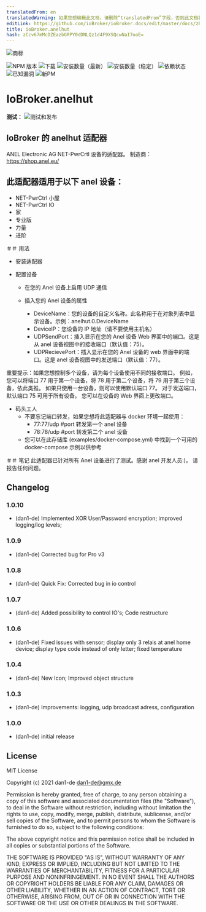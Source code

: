 ```yaml
---
translatedFrom: en
translatedWarning: 如果您想编辑此文档，请删除“translatedFrom”字段，否则此文档将再次自动翻译
editLink: https://github.com/ioBroker/ioBroker.docs/edit/master/docs/zh-cn/adapterref/iobroker.anelhut/README.md
title: ioBroker.anelhut
hash: zCcv67mMcDZEazbGRPY0dDNLQz1d4F9XSQcwNaI7ooE=
---
```

![商标](../../../en/adapterref/iobroker.anelhut/admin/anelhut.png)

![NPM 版本](http://img.shields.io/npm/v/iobroker.anelhut.svg)
![下载](https://img.shields.io/npm/dm/iobroker.anelhut.svg)
![安装数量（最新）](http://iobroker.live/badges/anelhut-installed.svg)
![安装数量（稳定）](http://iobroker.live/badges/anelhut-stable.svg)
![依赖状态](https://img.shields.io/david/dan1-de/iobroker.anelhut.svg)
![已知漏洞](https://snyk.io/test/github/dan1-de/ioBroker.anelhut/badge.svg)
![新PM](https://nodei.co/npm/iobroker.anelhut.png?downloads=true)

# IoBroker.anelhut
**测试：** ![测试和发布](https://github.com/dan1-de/ioBroker.anelhut/workflows/Test%20and%20Release/badge.svg)

## IoBroker 的 anelhut 适配器
ANEL Electronic AG NET-PwrCrtl 设备的适配器。
制造商：https://shop.anel.eu/

## 此适配器适用于以下 anel 设备：
- NET-PwrCtrl 小屋
- NET-PwrCtrl IO
-   家
- 专业版
-   力量
- 进阶

＃＃ 用法
- 安装适配器

- 配置设备

    - 在您的 Anel 设备上启用 UDP 通信
    - 插入您的 Anel 设备的属性

        - DeviceName：您的设备的自定义名称。此名称用于在对象列表中显示设备。示例：anelhut.0.DeviceName
        - DeviceIP：您设备的 IP 地址（请不要使用主机名）
        - UDPSendPort：插入显示在您的 Anel 设备 Web 界面中的端口。这是从 anel 设备视图中的接收端口（默认值：75）。
        - UDPRecievePort：插入显示在您的 Anel 设备的 web 界面中的端口。这是 anel 设备视图中的发送端口（默认值：77）。

重要提示：如果您想控制多个设备，请为每个设备使用不同的接收端口。
例如，您可以将端口 77 用于第一个设备，将 78 用于第二个设备，将 79 用于第三个设备，依此类推。
如果只使用一台设备，则可以使用默认端口 77。
对于发送端口，默认端口 75 可用于所有设备。
您可以在设备的 Web 界面上更改端口。

- 码头工人
    - 不要忘记端口转发，如果您想将此适配器与 docker 环境一起使用：
        - 77:77/udp #port 转发第一个 anel 设备
        - 78:78/udp #port 转发第二个 anel 设备
    - 您可以在此存储库 (examples/docker-compose.yml) 中找到一个可用的 docker-compose 示例以供参考

＃＃ 笔记
此适配器已针对所有 Anel 设备进行了测试。感谢 anel 开发人员:)。
请报告任何问题。

## Changelog

### 1.0.10

-   (dan1-de) Implemented XOR User/Password encryption; improved logging/log levels;

### 1.0.9

-   (dan1-de) Corrected bug for Pro v3

### 1.0.8

-   (dan1-de) Quick Fix: Corrected bug in io control

### 1.0.7

-   (dan1-de) Added possibility to control IO's; Code restructure

### 1.0.6

-   (dan1-de) Fixed issues with sensor; display only 3 relais at anel home device; display type code instead of only letter; fixed temperature

### 1.0.4

-   (dan1-de) New Icon; Improved object structure

### 1.0.3

-   (dan1-de) Improvements: logging, udp broadcast adress, configuration

### 1.0.0

-   (dan1-de) initial release

## License

MIT License

Copyright (c) 2021 dan1-de <dan1-de@gmx.de>

Permission is hereby granted, free of charge, to any person obtaining a copy
of this software and associated documentation files (the "Software"), to deal
in the Software without restriction, including without limitation the rights
to use, copy, modify, merge, publish, distribute, sublicense, and/or sell
copies of the Software, and to permit persons to whom the Software is
furnished to do so, subject to the following conditions:

The above copyright notice and this permission notice shall be included in all
copies or substantial portions of the Software.

THE SOFTWARE IS PROVIDED "AS IS", WITHOUT WARRANTY OF ANY KIND, EXPRESS OR
IMPLIED, INCLUDING BUT NOT LIMITED TO THE WARRANTIES OF MERCHANTABILITY,
FITNESS FOR A PARTICULAR PURPOSE AND NONINFRINGEMENT. IN NO EVENT SHALL THE
AUTHORS OR COPYRIGHT HOLDERS BE LIABLE FOR ANY CLAIM, DAMAGES OR OTHER
LIABILITY, WHETHER IN AN ACTION OF CONTRACT, TORT OR OTHERWISE, ARISING FROM,
OUT OF OR IN CONNECTION WITH THE SOFTWARE OR THE USE OR OTHER DEALINGS IN THE
SOFTWARE.